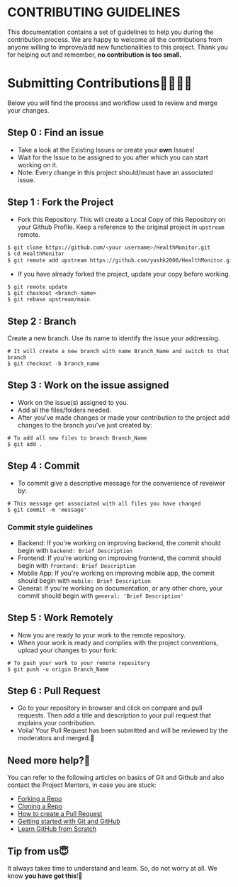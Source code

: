 # CONTRIBUTING GUIDELINES

This documentation contains a set of guidelines to help you during the contribution process.
We are happy to welcome all the contributions from anyone willing to improve/add new functionalities to this project. Thank you for helping out and remember, **no contribution is too small.**

# Submitting Contributions👩‍💻👨‍💻

Below you will find the process and workflow used to review and merge your changes.

## Step 0 : Find an issue

- Take a look at the Existing Issues or create your **own** Issues!
- Wait for the Issue to be assigned to you after which you can start working on it.
- Note: Every change in this project should/must have an associated issue.

## Step 1 : Fork the Project

- Fork this Repository. This will create a Local Copy of this Repository on your Github Profile. Keep a reference to the original project in `upstream` remote.

```bash
$ git clone https://github.com/<your username>/HealthMonitor.git
$ cd HealthMonitor
$ git remote add upstream https://github.com/yashk2000/HealthMonitor.git
```

- If you have already forked the project, update your copy before working.

```
$ git remote update
$ git checkout <branch-name>
$ git rebase upstream/main
```

## Step 2 : Branch

Create a new branch. Use its name to identify the issue your addressing.

```
# It will create a new branch with name Branch_Name and switch to that branch
$ git checkout -b branch_name
```

## Step 3 : Work on the issue assigned

- Work on the issue(s) assigned to you.
- Add all the files/folders needed.
- After you've made changes or made your contribution to the project add changes to the branch you've just created by:

```
# To add all new files to branch Branch_Name
$ git add .
```

## Step 4 : Commit

- To commit give a descriptive message for the convenience of reveiwer by:

```
# This message get associated with all files you have changed
$ git commit -m 'message'
```

### Commit style guidelines

- Backend: If you're working on improving backend, the commit should begin with `backend: Brief Description`
- Frontend: If you're working on improving frontend, the commit should begin with `frontend: Brief Description`
- Mobile App: If you're working on improving mobile app, the commit should begin with `mobile: Brief Description`
- General: If you're working on documentation, or any other chore, your commit should begin with `general: 'Brief Description'`

## Step 5 : Work Remotely

- Now you are ready to your work to the remote repository.
- When your work is ready and complies with the project conventions, upload your changes to your fork:

```
# To push your work to your remote repository
$ git push -u origin Branch_Name
```

## Step 6 : Pull Request

- Go to your repository in browser and click on compare and pull requests. Then add a title and description to your pull request that explains your contribution.
- Voila! Your Pull Request has been submitted and will be reviewed by the moderators and merged.🥳

## Need more help?🤔

You can refer to the following articles on basics of Git and Github and also contact the Project Mentors, in case you are stuck:

- [Forking a Repo](https://help.github.com/en/github/getting-started-with-github/fork-a-repo)
- [Cloning a Repo](https://help.github.com/en/desktop/contributing-to-projects/creating-an-issue-or-pull-request)
- [How to create a Pull Request](https://opensource.com/article/19/7/create-pull-request-github)
- [Getting started with Git and GitHub](https://towardsdatascience.com/getting-started-with-git-and-github-6fcd0f2d4ac6)
- [Learn GitHub from Scratch](https://lab.github.com/githubtraining/introduction-to-github)

## Tip from us😇

It always takes time to understand and learn. So, do not worry at all. We know **you have got this**!💪
